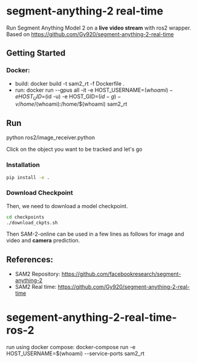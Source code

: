 


# segment-anything-2 real-time
Run Segment Anything Model 2 on a **live video stream** with ros2 wrapper. Based on https://github.com/Gy920/segment-anything-2-real-time


## Getting Started


### Docker:
- build: docker build -t sam2_rt -f Dockerfile .
- run: docker run --gpus all -it -e HOST_USERNAME=$(whoami) -e HOST_UID=$(id -u) -e HOST_GID=$(id -g) -v /home/$(whoami):/home/$(whoami) sam2_rt

## Run

python ros2/image_receiver.python

Click on the object you want to be tracked and let's go

### Installation

```bash
pip install -e .
```
### Download Checkpoint

Then, we need to download a model checkpoint.

```bash
cd checkpoints
./download_ckpts.sh
```

Then SAM-2-online can be used in a few lines as follows for image and video and **camera** prediction.


## References:

- SAM2 Repository: https://github.com/facebookresearch/segment-anything-2
- SAM2 Real time: https://github.com/Gy920/segment-anything-2-real-time
# segement-anything-2-real-time-ros-2

run using docker compose: docker-compose run -e HOST_USERNAME=$(whoami) --service-ports  sam2_rt
